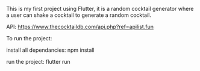 This is my first project using Flutter, it is a random cocktail generator where a user can shake a cocktail to generate a random cocktail.

API: https://www.thecocktaildb.com/api.php?ref=apilist.fun

To run the project:

install all dependancies: npm install

run the project: flutter run

